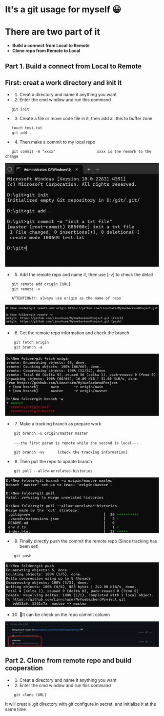 # It's a git usage for myself 😀
# There are two part of it 
- **Build a connect from Local to Remote** 
- **Clone repo from Remote to Local** 
## Part 1. Build a connect from Local to Remote
 
## First: creat a work directory and init it
- 1. Creat a directory and name it anything you want
- 2. Enter the cmd window and run this command
```plantuml
   git init
```
- 3. Create a file or move code file in it, then add all this to buffer zone 
```plantuml
   touch test.txt
   git add .
```
- 4. Then make a commit to my local repo
```plantuml
   git commit -m "xxxx"                   xxxx is the remark to the change 
```
![img_1.png](img_1.png)
- 5. Add the remote repo and name it, then use [-v] to check the detail 
```plantuml
   git remote add origin [URL]
   git remote -v
```
```
   ATTENTION!!! always use origin as the name of repo
```
![img_2.png](img_2.png)
- 6. Get the remote repo information and check the branch
```plantuml
    git fetch origin
    git branch -a
```
![img_3.png](img_3.png)
- 7. Make a tracking branch as prepare work
```plantuml
    git branch -u origin/master master 
    
    ---the first param is remote while the second is local---
```
```plantuml
    git branch -vv      [check the tracking information]
```
- 8. Then pull the repo to update branch
```plantuml
    git pull --allow-unrelated-histories
```
![img_4.png](img_4.png)
- 9. Finally directly push the commit the remote repo (Since tracking has been set)
```plantuml
    git push
```
![img_5.png](img_5.png)
- 10. 🤩It can be check on the repo commit column

![img_6.png](img_6.png)
## Part 2. Clone from remote repo and build cooperation
- 1. Creat a directory and name it anything you want
- 2. Enter the cmd window and run this command
```plantuml
    git clone [URL]
```

It will creat a .git directory with git configure in secret, and initialize it at the same time

